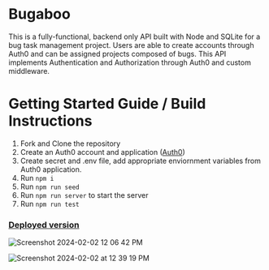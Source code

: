# Bugaboo
This is a fully-functional, backend only API built with Node and SQLite for a bug task management project. Users are able to create accounts through Auth0 and can be assigned projects composed of bugs. This API implements Authentication and Authorization through Auth0 and custom middleware. 

# Getting Started Guide / Build Instructions 
1. Fork and Clone the repository
2. Create an Auth0 account and application ([Auth0](https://auth0.com/))
3. Create secret and .env file, add appropriate enviornment variables from Auth0 application. 
4. Run `npm i`
5. Run `npm run seed`
6. Run `npm run server` to start the server
7. Run `npm run test`

   
### [Deployed version](EtkQZsetrFtqcw19aGLI4mwinLTkbawB)

![Screenshot 2024-02-02 12 06 42 PM](https://github.com/Boykin-Tomita-Rodriguez-and-Associates/bugaboo/assets/146030630/f481735d-be89-4fea-8240-4fb29581c17d)

![Screenshot 2024-02-02 at 12 39 19 PM](https://github.com/Boykin-Tomita-Rodriguez-and-Associates/bugaboo/assets/146135600/c9e31823-fc93-4c0f-b5ea-20b0eb904d38)
